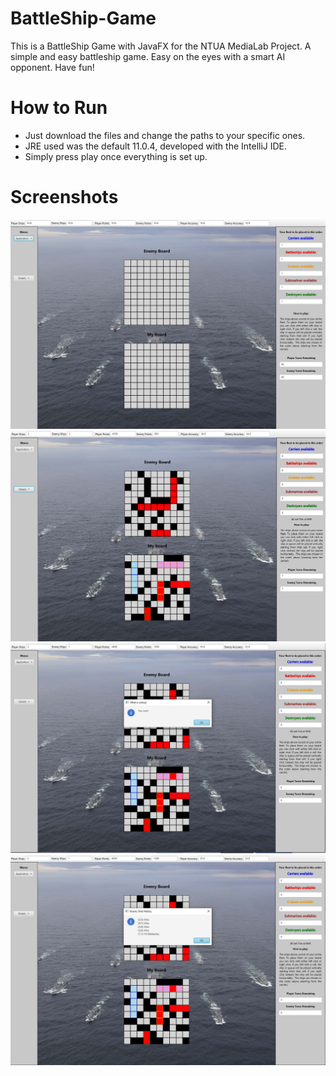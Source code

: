 # BattleShip-Game
This is a BattleShip Game with JavaFX for the NTUA MediaLab Project.
A simple and easy battleship game. Easy on the eyes with a smart AI opponent.
Have fun!

# How to Run

* Just download the files and change the paths to your specific ones.
* JRE used was the default 11.0.4, developed with the IntelliJ IDE.
* Simply press play once everything is set up.

# Screenshots 

![Battleship image](https://github.com/dimitris-dol/BattleShip-Game/blob/main/images/Screenshot_1426.png?raw=true)  
![Battleship image](https://github.com/dimitris-dol/BattleShip-Game/blob/main/images/Screenshot_1427.png?raw=true)  
![Battleship image](https://github.com/dimitris-dol/BattleShip-Game/blob/main/images/Screenshot_1428.png?raw=true)  
![Battleship image](https://github.com/dimitris-dol/BattleShip-Game/blob/main/images/Screenshot_1429.png?raw=true)  

